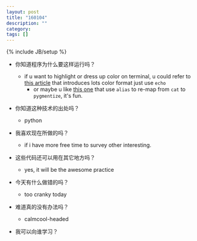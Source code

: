 ```yaml
---
layout: post
title: "160104"
description: ""
category: 
tags: []
---
```

{% include JB/setup %}

* 你知道程序为什么要这样运行吗？
  * if u want to highlight or dress up color on terminal, u could refer to [this article](http://misc.flogisoft.com/bash/tip_colors_and_formatting) that introduces lots color format just use `echo`
    * or maybe u like [this one](http://stackoverflow.com/a/14799752) that use `alias` to re-map from `cat` to `pygmentize`, it's fun.

* 你知道这种技术的出处吗？
  * python

* 我喜欢现在所做的吗？
  * if i have more free time to survey other interesting.

* 这些代码还可以用在其它地方吗？
  * yes, it will be the awesome practice

* 今天有什么做错的吗？
  * too cranky today

* 难道真的没有办法吗？
  * calmcool-headed 

* 我可以向谁学习？
 
